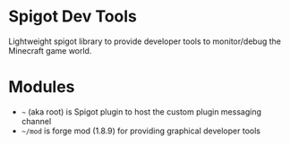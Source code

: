 # Spigot Dev Tools
Lightweight spigot library to provide developer tools to monitor/debug the Minecraft game world.

# Modules
- `~` (aka root) is Spigot plugin to host the custom plugin messaging channel
- `~/mod` is forge mod (1.8.9) for providing graphical developer tools
